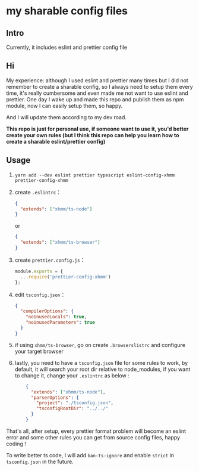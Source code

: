 my sharable config files
===
## Intro
Currently, it includes eslint and prettier config file

## Hi
My experience: although I used eslint and prettier many times but I did not remember to create a sharable config, so I always need to setup them every time, it's really cumbersome and even made me not want to use eslint and prettier. One day I wake up and made this repo and publish them as npm module, now I can easily setup them, so happy. 

And I will update them according to my dev road. 

**This repo is just for personal use, if someone want to use it, you'd better create your own rules (but I think this repo can help you learn how to create a sharable eslint/prettier config)** 

## Usage 
1. `yarn add --dev eslint prettier typescript eslint-config-xhmm prettier-config-xhmm`
2. create `.eslintrc`：
    ```json
    {
      "extends": ["xhmm/ts-node"]
    }
    ```
    or
    ```json
    {
      "extends": ["xhmm/ts-browser"]
    }
    ```
3. create `prettier.config.js`：
    ```js
    module.exports = {
      ...require('prettier-config-xhmm')
    };
    ```
    
4. edit `tsconfig.json`：
    ```json
    {
      "compilerOptions": {
        "noUnusedLocals": true,
        "noUnusedParameters": true
      }
    }
    ```

5. if using `xhmm/ts-browser`, go on create `.browserslistrc` and configure your target browser

6. lastly, you need to have a `tsconfig.json` file for some rules to work, by default, it will search your root dir relative to node_modules, if you want to change it, change your `.eslintrc` as below :
    ```json
        {
          "extends": ["xhmm/ts-node"],
          "parserOptions": {
            "project": "./tsconfig.json",
            "tsconfigRootDir": "../../"
          }
        }
    ```

That's all, after setup, every prettier format problem will become an eslint error and some other rules you can get from source config files, happy coding !

To write better ts code, I will add `ban-ts-ignore` and enable `strict` in `tsconfig.json` in the future.
